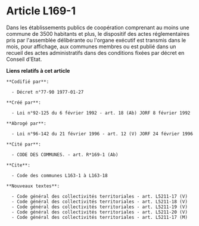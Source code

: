 # Article L169-1

Dans les établissements publics de coopération comprenant au moins une commune de 3500 habitants et plus, le dispositif des
actes réglementaires pris par l'assemblée délibérante ou l'organe exécutif est transmis dans le mois, pour affichage, aux
communes membres ou est publié dans un recueil des actes administratifs dans des conditions fixées par décret en Conseil
d'Etat.

**Liens relatifs à cet article**

	**Codifié par**:

	  - Décret n°77-90 1977-01-27

	**Créé par**:

	  - Loi n°92-125 du 6 février 1992 - art. 18 (Ab) JORF 8 février 1992

	**Abrogé par**:

	  - Loi n°96-142 du 21 février 1996 - art. 12 (V) JORF 24 février 1996

	**Cité par**:

	  - CODE DES COMMUNES. - art. R*169-1 (Ab)

	**Cite**:

	  - Code des communes L163-1 à L163-18

	**Nouveaux textes**:

	  - Code général des collectivités territoriales - art. L5211-17 (V)
	  - Code général des collectivités territoriales - art. L5211-18 (V)
	  - Code général des collectivités territoriales - art. L5211-19 (V)
	  - Code général des collectivités territoriales - art. L5211-20 (V)
	  - Code général des collectivités territoriales - art. L5211-17 (M)
